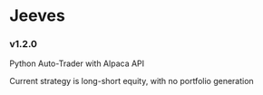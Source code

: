 # Jeeves
### v1.2.0

Python Auto-Trader with Alpaca API

Current strategy is long-short equity, with no portfolio generation
